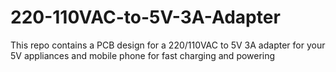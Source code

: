 # 220-110VAC-to-5V-3A-Adapter
This repo contains a PCB design for a 220/110VAC to 5V 3A adapter for your 5V appliances and mobile phone for fast charging and powering
